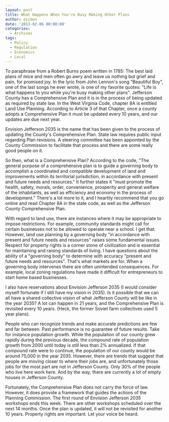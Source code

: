 ```yaml
---
layout: post
title: What Happens When You're Busy Making Other Plans 
author: esimon
date: '2013-02-06 00:00:00'
categories:
  - Archives
tags:
  - Policy
  - Regulation
  - Economics
  - Local
---
```

To paraphrase from a Robert Burns poem written in 1785: The best laid plans of mice and men often go awry and leave us nothing but grief and pain, for promised joy. In the lyric from John Lennon's song "Beautiful Boy", one of the last songs he ever wrote, is one of my favorite quotes: "Life is what happens to you while you're busy making other plans". Jefferson County has a Comprehensive Plan and it is in the process of being updated as required by state law. In the West Virginia Code, chapter 8A is entitled Land Use Planning. According to Article 3 of that Chapter, once a county adopts a Comprehensive Plan it must be updated every 10 years, and our updates are due next year. 

Envision Jefferson 2035 is the name that has been given to the process of updating the County's Comprehensive Plan. State law requires public input regarding Plan revisions. A steering committee has been appointed by the County Commission to facilitate that process and there are some really good people on it. 

So then, what is a Comprehensive Plan? According to the code, "The general purpose of a comprehensive plan is to guide a governing body to accomplish a coordinated and compatible development of land and improvements within its territorial jurisdiction, in accordance with present and future needs and resources." It further states it "must promote the health, safety, morals, order, convenience, prosperity and general welfare of the inhabitants, as well as efficiency and economy in the process of development." There's a lot more to it, and I heartily recommend that you go online and read Chapter 8A in the state code, as well as the Jefferson County Comprehensive Plan. 

With regard to land use, there are instances where it may be appropriate to impose restrictions. For example, community standards might call for certain businesses not to be allowed to operate near a school. I get that. However, land use planning by a governing body "in accordance with present and future needs and resources" raises some fundamental issues. Respect for property rights is a corner stone of civilization and is essential for maintaining and raising standards of living. I have questions about the ability of a "governing body" to determine with accuracy "present and future needs and resources". That's what markets are for. When a governing body intervenes there are often unintended consequences. For example, local zoning regulations have made it difficult for entrepreneurs to start home based businesses. 

I also have reservations about Envision Jefferson 2035 (I would consider myself fortunate if I still have my vision in 2035). Is it possible that we can all have a shared collective vision of what Jefferson County will be like in the year 2035? A lot can happen in 21 years, and the Comprehensive Plan is revisited every 10 years. (Heck, the former Soviet farm collectives used 5 year plans). 

People who can recognize trends and make accurate predictions are few and far between. Past performance is no guarantee of future results. Take for instance population growth. While the population of our county grew rapidly during the previous decade, the compound rate of population growth from 2000 until today is still less than 2% annualized. If that compound rate were to continue, the population of our county would be around 75,000 in the year 2035. However, there are trends that suggest that people are moving closer to where their jobs are, and unfortunately those jobs for the most part are not in Jefferson County. Only 30% of the people who live here work here. And by the way, there are currently a lot of empty houses in Jefferson County. 

Fortunately, the Comprehensive Plan does not carry the force of law. However, it does provide a framework that guides the actions of the Planning Commission. The first round of Envision Jefferson 2035 workshops ends this week. There are other workshops scheduled over the next 14 months. Once the plan is updated, it will not be revisited for another 10 years. Property rights are important. Let your voice be heard. 

